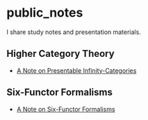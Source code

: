 # public_notes

I share study notes and presentation materials.

## Higher Category Theory

- [A Note on Presentable Infinity-Categories](https://github.com/Yonoha/public_notes/blob/main/presentable_category/presentable_category.pdf)

## Six-Functor Formalisms
- [A Note on Six-Functor Formalisms](https://github.com/Yonoha/public_notes/blob/main/six_functor_formalisms/six_functor_formalisms.pdf)